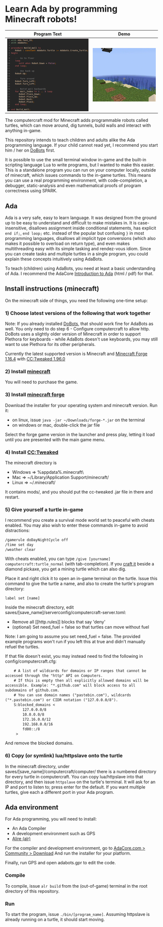 # Learn Ada by programming Minecraft robots!

Program Text               |  Demo
:-------------------------:|:-------------------------:
![](demo/build_wall_program.png)  |  ![](demo/small_gif.gif)

The computercraft mod for Minecraft adds programmable robots called turtles,
which can move around, dig tunnels, build walls and interact with anything in-game.

This repository intends to teach children and adults alike the Ada programming language.
If your child cannot read yet, I recommend you start him / her on
[DoBots](http://github.com/TamaMcGlinn/DoBots) first.

It is possible to use the small terminal window in-game and the built-in scripting
language Lua to write programs, but I wanted to make this easier. This is a standalone
program you can run on your computer locally, outside of minecraft, which issues commands
to the in-game turtles. This means you can use a real programming environment, with
code-completion, a debugger, static-analysis and even mathematical proofs of program
correctness using SPARK.

## Ada

Ada is a very safe, easy to learn language. It was designed from the ground up to be easy
to understand and difficult to make mistakes in. It is case-insensitive, disallows assignment
inside conditional statements, has explicit `end if;`, `end loop;` etc. instead of the popular
but confusing `}` in most programming languages, disallows all implicit type conversions
(which also makes it possible to overload on return type), and even makes multithreading easy with
its simple tasking and rendez-vous idiom. Since you can create tasks and multiple turtles in a single
program, you could explain these concepts intuitively using AdaBots.

To teach (children) using AdaBots, you need at least a basic understanding of Ada. I recommend
the AdaCore [Introduction to Ada](https://learn.adacore.com/courses/intro-to-ada/) (html / pdf)
for that.

## Install instructions (minecraft)

On the minecraft side of things, you need the following one-time setup:

### 1) Choose latest versions of the following that work together

Note: If you already installed [DoBots](http://github.com/TamaMcGlinn/DoBots), that should work fine for AdaBots as well. You only need to
do step 6 - Configure computercraft to allow http. DoBots uses a slightly older version of Minecraft in order to support Plethora for
keyboards - while AdaBots doesn't use keyboards, you may still want to use Plethora for its other peripherals.

Currently the latest supported version is Minecraft and
[Minecraft Forge 1.16.4](https://files.minecraftforge.net/net/minecraftforge/forge/index_1.16.4.html)
with [CC:Tweaked 1.96.0](https://www.curseforge.com/minecraft/mc-mods/cc-tweaked/files)

### 2) Install [minecraft](https://minecraft.net/)

You will need to purchase the game.

### 3) Install [minecraft forge](https://files.minecraftforge.net/net/minecraftforge/forge/)

Download the installer for your operating system and minecraft version. Run it:

- on linux, issue `java -jar ~/Downloads/forge-*.jar` on the terminal
- on windows or mac, double-click the jar file

Select the forge game version in the launcher and press play, letting it load until you
are presented with the main game menu.

### 4) Install [CC:Tweaked](https://www.curseforge.com/minecraft/mc-mods/cc-tweaked)

The minecraft directory is 

- Windows => %appdata%\.minecraft\
- Mac     => ~/Library/Application Support/minecraft/
- Linux   => ~/.minecraft/

It contains mods/, and you should put the cc-tweaked .jar file in there and restart.

### 5) Give yourself a turtle in-game

I recommend you create a survival mode world set to peaceful with cheats enabled. 
You may also wish to enter these commands in-game to avoid distractions:

```
/gamerule doDayNightCycle off
/time set day
/weather clear
```

With cheats enabled, you can type `/give [yourname] computercraft:turtle_normal` (with tab-completion).
If you [craft it](https://www.minecraft-crafting.net/) beside a diamond pickaxe, you get a mining turtle which can also dig.

Place it and right click it to open an in-game terminal on the turtle. Issue this command to give
the turtle a name, and also to create the turtle's program directory:

```
label set [name]
```

Inside the minecraft directory, edit saves/[save_name]/serverconfig/computercraft-server.toml:

- Remove all [[http.rules]] blocks that say 'deny'
- (optional) Set need_fuel = false so that turtles can move without fuel

Note: I am going to assume you set need_fuel = false. The provided example programs won't run
if you left this at true and didn't manually refuel the turtles.

If that file doesn't exist, you may instead need to find the following in config/computercraft.cfg:

```
    # A list of wildcards for domains or IP ranges that cannot be accessed through the "http" API on Computers.
    # If this is empty then all explicitly allowed domains will be accessible. Example: "*.github.com" will block access to all subdomains of github.com.
    # You can use domain names ("pastebin.com"), wildcards ("*.pastebin.com") or CIDR notation ("127.0.0.0/8").
    S:blocked_domains <
        127.0.0.0/8
        10.0.0.0/8
        172.16.0.0/12
        192.168.0.0/16
        fd00::/8
     >
```

And remove the blocked domains.

### 6) Copy (or symlink) lua/httpslave onto the turtle

In the minecraft directory, under saves/[save_name]/computercraft/computer/ there is a numbered
directory for every turtle in computercraft. You can copy lua/httpslave into that directory,
and then issue `httpslave` on the turtle's terminal. It will ask for an IP and port to listen to;
press enter for the default. If you want multiple turtles, give each a different port in your
Ada program.

## Ada environment

For Ada programming, you will need to install:

- An Ada Compiler
- A development environment such as GPS
- [Alire (alr)](https://alire.ada.dev/)

For the compiler and development environment,
go to [AdaCore.com > Community > Download](https://www.adacore.com/download)
And run the installer for your platform.

Finally, run GPS and open adabots.gpr to edit the code.

### Compile

To compile, issue `alr build` from the (out-of-game) terminal in the root directory of this repository.

### Run

To start the program, issue `./bin/[program_name]`. Assuming httpslave is already running on a turtle,
it should start moving.

